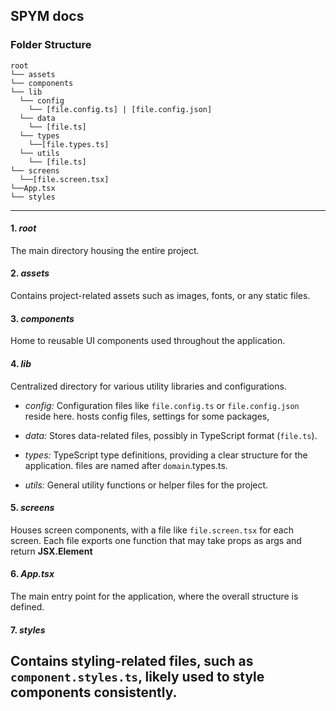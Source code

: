 ## SPYM docs

### Folder Structure

```
root
└── assets
└── components
└── lib
  └── config
    └── [file.config.ts] | [file.config.json]
  └── data
    └── [file.ts]
  └── types
    └──[file.types.ts]
  └── utils
    └── [file.ts]
└── screens
  └──[file.screen.tsx]
└──App.tsx
└── styles
```

---

#### 1. _root_

The main directory housing the entire project.

#### 2. _assets_

Contains project-related assets such as images, fonts, or any static files.

#### 3. _components_

Home to reusable UI components used throughout the application.

#### 4. _lib_

Centralized directory for various utility libraries and configurations.

- _config:_
  Configuration files like `file.config.ts` or `file.config.json` reside here.
  hosts config files, settings  for some packages, 

- _data:_
  Stores data-related files, possibly in TypeScript format (`file.ts`).

- _types:_
  TypeScript type definitions, providing a clear structure for the application.
  files are named after `domain`.types.ts.

- _utils:_
  General utility functions or helper files for the project.

#### 5. _screens_

Houses screen components, with a file like `file.screen.tsx` for each screen.
Each file exports one function that may take props as args and return **JSX.Element**

#### 6. _App.tsx_

The main entry point for the application, where the overall structure is defined.

#### 7. _styles_

## Contains styling-related files, such as `component.styles.ts`, likely used to style components consistently.



